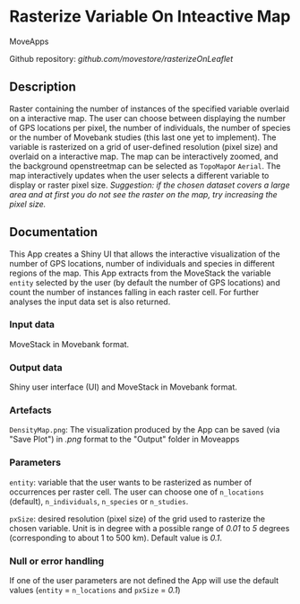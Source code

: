 # Rasterize Variable On Inteactive Map

MoveApps

Github repository: *github.com/movestore/rasterizeOnLeaflet*

## Description
Raster containing the number of instances of the specified variable overlaid on a interactive map. The user can choose between displaying the number of GPS locations per pixel, the number of individuals, the number of species or the number of Movebank studies (this last one yet to implement). The variable is rasterized on a grid of user-defined resolution (pixel size) and overlaid on a interactive map. The map can be interactively zoomed, and the background openstreetmap can be selected as `TopoMap`or `Aerial`. The map interactively updates when the user selects a different variable to display or raster pixel size. *Suggestion: if the chosen dataset covers a large area and at first you do not see the raster on the map, try increasing the pixel size.*

## Documentation
This App creates a Shiny UI that allows the interactive visualization of the number of GPS locations, number of individuals and species in different regions of the map. This App extracts from the MoveStack the variable `entity` selected by the user (by default the number of GPS locations) and count the number of instances falling in each raster cell. For further analyses the input data set is also returned.

### Input data
MoveStack in Movebank format.

### Output data
Shiny user interface (UI) and MoveStack in Movebank format.

### Artefacts
`DensityMap.png`: The visualization produced by the App can be saved (via "Save Plot") in *.png* format to the "Output" folder in Moveapps

### Parameters 
`entity`: variable that the user wants to be rasterized as number of occurrences per raster cell. The user can choose one of `n_locations` (default), `n_individuals`, `n_species` or `n_studies`.

`pxSize`: desired resolution (pixel size) of the grid used to rasterize the chosen variable. Unit is in degree with a possible range of *0.01* to *5* degrees (corresponding to about 1 to 500 km). Default value is *0.1*.

### Null or error handling
If one of the user parameters are not defined the App will use the default values (`entity` = `n_locations` and `pxSize` = *0.1*)
